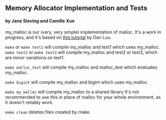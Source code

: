 ## Memory Allocator Implementation and Tests

####  by Jane Sieving and Camille Xue

my_malloc is our (very, very simple) implementation of malloc. It's a work in progress, and it's based on [this tutorial](https://danluu.com/malloc-tutorial/) by Dan Luu.

`make` or `make test1` will compile my_malloc and test1 which uses my_malloc.
`make test2` or `make test3` will compile my_malloc and test2 or test3, which are minor variations on test1. 

`make malloc_test` will compile my_malloc and malloc_test which evaluates my_malloc.

`make bigint` will compile my_malloc and bigint which uses my_malloc.

`make my_malloc` will compile my_malloc to a shared library
It's not recommended to use this in place of malloc for your whole environment, as it doesn't reliably work.

`make clean` deletes files created by make.
